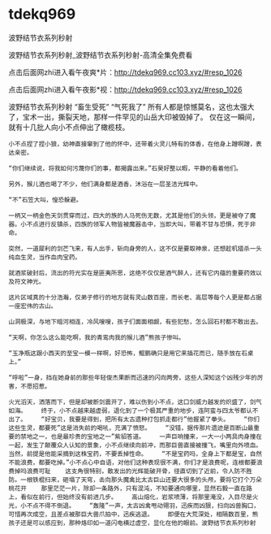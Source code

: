 # tdekq969
波野结节衣系列秒射

波野结节衣系列秒射_波野结节衣系列秒射-高清全集免费看

点击后面网zhi进入看午夜爽*片：http://tdekq969.cc103.xyz/#resp_1026

点击后面网zhi进入看午夜影*视：http://tdekq969.cc103.xyz/#resp_1026

波野结节衣系列秒射    “畜生受死”    “气死我了”    所有人都是惊憾莫名，这也太强大了，宝术一出，撕裂天地，那样一件罕见的山岳大印被毁掉了。    仅在这一瞬间，就有十几批人向小不点伸出了橄榄枝。

    小不点捏了捏小狼，幼神直接窜到了他的怀中，还带着火灵儿特有的体香，在他身上蹭啊蹭，表达亲密。

    “你们继续说，将我如何污蔑你们的事，都揭露出来。”石昊好整以暇，平静的看着他们。

    另外，猴儿酒也喝了不少，他们满身都是酒香，沐浴在一层圣洁光辉中。

    “不”石笠大叫，惶恐躲避。

    一柄又一柄金色天剑贯穿而过，四大的族的人马死伤无数，尤其是他们的头领，更是被夺了魔器。小不点进行反镇杀，四族的领军人物皆被魔器击中，当即大叫，带着不甘与恐惧，死于非命。

    突然，一道犀利的剑芒飞来，有人出手，斩向身旁的人，这不仅是要取神泉，还想趁机猎杀一头纯血生灵，当作血肉宝药。

    就酒浆破封后，流出的符光实在是匪夷所思，这绝不仅仅是酒气醉人，还有它内蕴的重要药效以及符文神光。

    这片区域真的十分浩瀚，仅弟子修行的地方就有灵山数百座，而长老、高层等每个人更是都占据一座宏伟的古山。

    山洞极深，与地下暗河相连，冷风嗖嗖，孩子们面面相觑，有些犯愁，怎么回石村都不敢出去。

    “天啊，你怎么这么能吃啊，我的青鸾肉我的猴儿酒”熊孩子惨叫。

    “玉净瓶这跟小西天的至宝一模一样啊，好恐怖，鲲鹏确只是用它来插花而已，随手放在石桌上。”

    “呼啦”一身，挡在她身前的那些年轻俊杰果断而迅速的闪向两旁，这些人深知这个凶残少年的厉害，不愿招惹。

    火光滔天，洒落而下，但是却被断剑震开了，难以伤到小不点，这口剑威力越发的炽盛了，剑气如海。    终于，小不点越来越虚弱，退化到了一个极其严重的地步，连阿蛮与四太爷都认不出了。    “好宝贝，我要是得到，把所有太古遗种打包抓走都行”他握紧了拳头。    “你们这些生灵，都要死”这是消失前的喝吼，充满了愤怒。    “没错，据传那片遗迹是百断山最重要的禁地之一，也是最珍贵的宝地之一”紫貂答道。    一声巨响撞来，一大一小两具肉身撞在一起，发生了颠覆众人认知的景象，小不点继续向前冲，而那巨兽直接被撞飞，嘴里向外喷血。    当然，前提是他能采摘到这株宝药，不要丢掉性命。    “不是宝药吗，全身上下都是宝，自然不能浪费，都要吃掉。”小不点心中自语，对他们这种表现很不满，你们才是浪费呢，连根都要浪费掉吗浪费可耻    这支角很特别，散发出的光辉能破开骨，径直切到了近前，令人防不胜防。一根铁棍扫来，砸塌了天穹，击向那头魔禽比太古巨山还要大很多的头颅，要将它打个万朵桃花开    那里茫茫一片，除却一条路外，只有混沌，不知要通向哪里，显然石毅一直在路上，看似在前行，但始终没有前进几步。    高山熔化，岩浆喷薄，将那里淹没，入目尽是火光，小不点不得不倒退。    “轰隆”一声，太古凶禽甩动翎羽，迅疾而凶狠，扫向凶兽胸口，可惜再次成空，且差点被那巨大兽爪拍中，迅疾逃退。    即便在大荒深处，相隔数百里，熊孩子还是可以感应到，那种烙印如一道闪电横过虚空，显化在他的眼前。波野结节衣系列秒射
